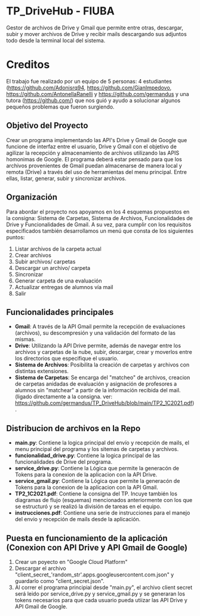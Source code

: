 # TP_DriveHub - FIUBA

Gestor de archivos de Drive y Gmail que permite entre otras, descargar, subir y mover archivos de Drive y recibir mails descargando sus adjuntos todo desde la terminal local del sistema.

# Creditos

El trabajo fue realizado por un equipo de 5 personas: 4 estudiantes (https://github.com/Adonisrq94, https://github.com/GianImpedovo, https://github.com/AntonellaRanelli y https://github.com/germandus y una tutora (https://github.com/) que nos guió y ayudo a solucionar algunos pequeños problemas que fueron surgiendo. 


## Objetivo del Proyecto

Crear un programa implementando las API's Drive y Gmail de Google que funcione de interfaz entre el usuario, Drive y Gmail con el objetivo de agilizar la recepción y almacenamiento de archivos utilizando las APIS homonimas de Google. El programa deberá estar pensado para que los archivos provenientes de Gmail puedan almacenarse de manera local y remota (Drive) a través del uso de herramientas del menu principal. Entre ellas, listar, generar, subir y sincronizar archivos.

## Organización

Para abordar el proyecto nos apoyamos en los 4 esquemas propuestos en la consigna: Sistema de Carpetas, Sistema de Archivos, Funcionalidades de Drive y Funcionalidades de Gmail. A su vez, para cumplir con los requisitos especificados también desarrollamos un menú que consta de los siguientes puntos:

1. Listar archivos de la carpeta actual
2. Crear archivos
3. Subir archivos/ carpetas
4. Descargar un archivo/ carpeta
5. Sincronizar
6. Generar carpeta de una evaluación
7. Actualizar entregas de alumnos vía mail
8. Salir

## Funcionalidades principales

* **Gmail**: 
A través de la API Gmail permite la recepción de evaluaciones (archivos), su descompresión y una validación del formato de las mismas.
* **Drive**: 
Utilizando la API Drive permite, además de navegar entre los archivos y carpetas de la nube, subir, descargar, crear y moverlos entre los directorios que especifique el usuario.
* **Sistema de Archivos**:
Posibilita la creación de carpetas y archivos con distintas extensiones.
* **Sistema de Carpetas**:
Se encarga del "matcheo" de archivos, creacion de carpetas anidadas de evaluación y asignación de profesores a alumnos sin "matchear" a partir de la información recibida del mail.
(ligado directamente a la consigna. ver: https://github.com/germandus/TP_DriveHub/blob/main/TP2_1C2021.pdf).

## Distribucion de archivos en la Repo

* **main.py**: 
Contiene la logica principal del envío y recepción de mails, el menu principal del programa y los sitemas de carpetas y archivos.
* **funcionalidad_drive.py**: 
Contiene la logica principal de las funcionalidades de Drive del programa.
* **service_drive.py**:
Contiene la Lógica que permite la generacón de Tokens para la conexion de la aplicacion con la API Drive.
* **service_gmail.py**:
Contiene la Lógica que permite la generacón de Tokens para la conexion de la aplicacion con la API Gmail.
* **TP2_1C2021.pdf**:
Contiene la consigna del TP. Incuye también los diagramas de flujo (esquemas) mencionados anteriormente con los que se estructuró y se realizó la división de tareas en el equipo.
* **instrucciones.pdf**:
Contiene una serie de instrucciones para el manejo del envio y recepción de mails desde la aplicación.

## Puesta en funcionamiento de la aplicación (Conexion con API Drive y API Gmail de Google)

1. Crear un poyecto en "Google Cloud Platform"
2. Descargar el archivo "client_secret_'random_str'.apps.googleusercontent.com.json" y guardarlo como "client_secret.json". 
3. Al correr el programa principial desde "main.py", el archivo client secret será leido por service_drive.py y service_gmail.py y se generaran los tokens necesarios para que cada usuario pueda utiizar las API Drive y API Gmail de Google.